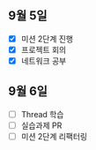 ## 9월 5일
- [x] 미션 2단계 진행
- [x] 프로젝트 회의
- [x] 네트워크 공부

## 9월 6일
- [ ] Thread 학습
- [ ] 실습과제 PR
- [ ] 미션 2단계 리팩터링
